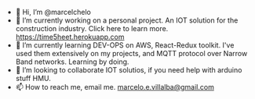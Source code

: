 - 👋 Hi, I’m @marcelchelo 
- 👀 I’m currently working on a personal project. An IOT solution for the construction industry. Click here to learn more. https://time5heet.herokuapp.com
- 🌱 I’m currently learning DEV-OPS on AWS, React-Redux toolkit. I've used them extensively on my projects, and MQTT protocol over Narrow Band networks. Learning by doing. 
- 💞️ I’m looking to collaborate IOT solutios, if you need help with arduino stuff HMU. 
- 📫 How to reach me, email me.   marcelo.e.villalba@gmail.com

<!---
marcelchelo/marcelchelo is a ✨ special ✨ repository because its `README.md` (this file) appears on your GitHub profile.
You can click the Preview link to take a look at your changes.
--->
